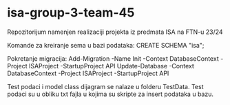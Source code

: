 # isa-group-3-team-45
Repozitorijum namenjen realizaciji projekta iz predmata ISA na FTN-u 23/24

Komande za kreiranje sema u bazi podataka:
CREATE SCHEMA "isa";

Pokretanje migracija:
Add-Migration -Name Init -Context DatabaseContext -Project ISAProject -StartupProject API
Update-Database -Context DatabaseContext -Project ISAProject -StartupProject API

Test podaci i model class dijagram se nalaze u folderu TestData.
Test podaci su u obliku txt fajla u kojima su skripte za insert podataka u bazu.
